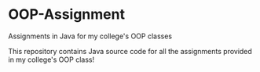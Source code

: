# OOP-Assignment

Assignments in Java for my college's OOP classes

This repository contains Java source code for all the assignments provided in my college's OOP class!
